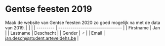 # Gentse feesten 2019

Maak de website van Gentse feesten 2020 zo goed mogelijk na met de data van 2019.
|           |                                  |
| --------- | -------------------------------- |
| Firstname | Jan                              |
| Lastname  | Deschacht                        |
| Gender    | :male_sign:                      |
| Email     | jan.desch@student.arteveldehs.be |